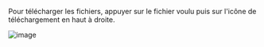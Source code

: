 Pour télécharger les fichiers, appuyer sur le fichier voulu puis sur l'icône de téléchargement en haut à droite.

![image](https://github.com/user-attachments/assets/cc58af19-5ee7-423a-8646-dc99f616e9fe)
